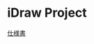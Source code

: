 # iDraw Project

[仕様書](https://docs.google.com/presentation/d/10z9J4s9q-QpWVfJVc9DNMhFuE3JFcyLUVuA528oEWXc/edit#slide=id.g18fa9937b3_4_2)